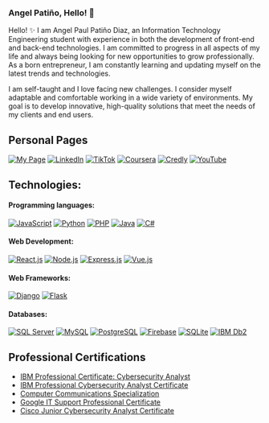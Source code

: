 ### Angel Patiño, Hello! 👋

<!--
**Anyel-ec/Anyel-ec** is a ✨ _special_ ✨ repository because its `README.md` (this file) appears on your GitHub profile.

Here are some ideas to get you started:

- 🔭 I'm currently working on...
- 🌱 I'm currently learning...
- 👯 I'm looking to collaborate on...
- 🤔 I'm looking for help with...
- 💬Ask me about...
- 📫How to reach me: ...
- 😄 Pronouns: ...
- ⚡ Fun fact: ...
-->
<!--![Profile Picture](https://res.cloudinary.com/dmkvix7ds/image/upload/v1680412806/maxresdefault_mnjyjk.jpg)-->

Hello! ✨ I am Angel Paul Patiño Diaz, an Information Technology Engineering student with experience in both the development of front-end and back-end technologies. I am committed to progress in all aspects of my life and always being looking for new opportunities to grow professionally. As a born entrepreneur, I am constantly learning and updating myself on the latest trends and technologies.


I am self-taught and I love facing new challenges. I consider myself adaptable and comfortable working in a wide variety of environments. My goal is to develop innovative, high-quality solutions that meet the needs of my clients and end users.

## Personal Pages
[![My Page](https://img.shields.io/badge/Página%20Web-000000?style=for-the-badge&logo=google-chrome&logoColor=white&labelColor=000000)](https://anyel.top/)
[![LinkedIn](https://img.shields.io/badge/LinkedIn-000000?style=for-the-badge&logo=linkedin&logoColor=white&labelColor=000000)](https://www.linkedin.com)
[![TikTok](https://img.shields.io/badge/TikTok-000000?style=for-the-badge&logo=tiktok&logoColor=white&labelColor=000000)](https://www.tiktok.com/@anyel.ec)
[![Coursera](https://img.shields.io/badge/Coursera-000000?style=for-the-badge&logo=coursera&logoColor=white&labelColor=000000)](https://www.coursera.org/user/a191f2c7d82b1aa0cb1a5399f50780ff)
[![Credly](https://img.shields.io/badge/Credly-000000?style=for-the-badge&logo=credly&logoColor=white&labelColor=000000)](https://www.credly.com/users/anyel-ec/badges)
[![YouTube](https://img.shields.io/badge/YouTube-000000?style=for-the-badge&logo=youtube&logoColor=white&labelColor=000000)](https://www.youtube.com/channel/UC7In8IjfwKn-PUMYaC0NtUg)
## Technologies:

#### Programming languages:
[![JavaScript](https://img.shields.io/badge/JavaScript-000000?style=for-the-badge&logo=javascript&logoColor=white&labelColor=000000)]()
[![Python](https://img.shields.io/badge/Python-000000?style=for-the-badge&logo=python&logoColor=white&labelColor=000000)]()
[![PHP](https://img.shields.io/badge/PHP-000000?style=for-the-badge&logo=php&logoColor=white&labelColor=000000)]()
[![Java](https://img.shields.io/badge/Java-000000?style=for-the-badge&logo=java&logoColor=white&labelColor=000000)]()
[![C#](https://img.shields.io/badge/C%23-000000?style=for-the-badge&logo=c-sharp&logoColor=&labelColor=000000)]()

#### Web Development:
[![React.js](https://img.shields.io/badge/React.js-000000?style=for-the-badge&logo=react&logoColor=white&labelColor=000000)](https://www.credly.com/badges/0f0f0b43-67c7-4ec5-b7f2-abf447fb75fb)
[![Node.js](https://img.shields.io/badge/Node.js-000000?style=for-the-badge&logo=node.js&logoColor=white&labelColor=000000)]()
[![Express.js](https://img.shields.io/badge/Express.js-000000?style=for-the-badge&logo=express&logoColor=white&labelColor=000000)]()
[![Vue.js](https://img.shields.io/badge/Vue.js-000000?style=for-the-badge&logo=vue.js&logoColor=white&labelColor=000000)](ENLACE_A_TU_CERTIFICADO_O_PÁGINA_WEB)


#### Web Frameworks:
[![Django](https://img.shields.io/badge/Django-000000?style=for-the-badge&logo=django&logoColor=white&labelColor=000000)]()
[![Flask](https://img.shields.io/badge/Flask-000000?style=for-the-badge&logo=flask&logoColor=white&labelColor=000000)]()

#### Databases:
[![SQL Server](https://img.shields.io/badge/SQL_Server-000000?style=for-the-badge&logo=microsoftsqlserver&logoColor=ffffff&labelColor=000000)]()
[![MySQL](https://img.shields.io/badge/MySQL-000000?style=for-the-badge&logo=mysql&logoColor=white&labelColor=000000)]()
[![PostgreSQL](https://img.shields.io/badge/PostgreSQL-000000?style=for-the-badge&logo=postgresql&logoColor=white&labelColor=000000)]()
[![Firebase](https://img.shields.io/badge/Firebase-000000?style=for-the-badge&logo=firebase&logoColor=white&labelColor=000000)]()
[![SQLite](https://img.shields.io/badge/SQLite-000000?style=for-the-badge&logo=sqlite&logoColor=white&labelColor=000000)]()
[![IBM Db2](https://img.shields.io/badge/IBM_Db2-000000?style=for-the-badge&logo=ibm&logoColor=white&labelColor=000000)]()


## Professional Certifications

- [IBM Professional Certificate: Cybersecurity Analyst](https://coursera.org/share/a36e6952e69bab2b0c7b709d72754521)
- [IBM Professional Cybersecurity Analyst Certificate](https://www.coursera.org/account/accomplishments/professional-cert/7C5SZD9DCFCY)
- [Computer Communications Specialization](https://www.coursera.org/account/accomplishments/specialization/7J9A5T4RUA3G)
- [Google IT Support Professional Certificate](https://coursera.org/verify/professional-cert/6EAJ2NLGH5Y3)
- [Cisco Junior Cybersecurity Analyst Certificate](https://www.credly.com/badges/c0e93741-8463-4e34-b085-c66135b13b4a/public_url)
